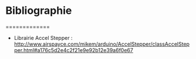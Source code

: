 # Bibliographie
=============

* Librairie Accel Stepper :
http://www.airspayce.com/mikem/arduino/AccelStepper/classAccelStepper.html#a176c5d2e4c2f21e9e92b12e39a6f0e67


